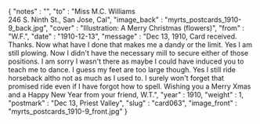 {
  "notes" : "",
  "to" : "Miss M.C. Williams<br> 246 S. Ninth St., San Jose, Cal",
  "image_back" : "myrts_postcards_1910-9_back.jpg",
  "cover" : "Illustration: A Merry Christmas (flowers)",
  "from" : "W.F.",
  "date" : "1910-12-13",
  "message" : "Dec 13, 1910, Card received. Thanks. Now what have I done that makes me a dandy or the limit. Yes I am still plowing. Now I didn't have the necessary mill to secure either of those positions. I am sorry I wasn't there as maybe I could have induced you to teach me to dance. I guess my feet are too large though. Yes I still ride horseback altho not as much as I used to. I surely won't forget that promised ride even if I have forgot how to spell. Wishing you a Merry Xmas and a Happy New Year from your friend, W.T.",
  "year" : 1910,
  "weight" : 1,
  "postmark" : "Dec 13, Priest Valley",
  "slug" : "card063",
  "image_front" : "myrts_postcards_1910-9_front.jpg"
}

